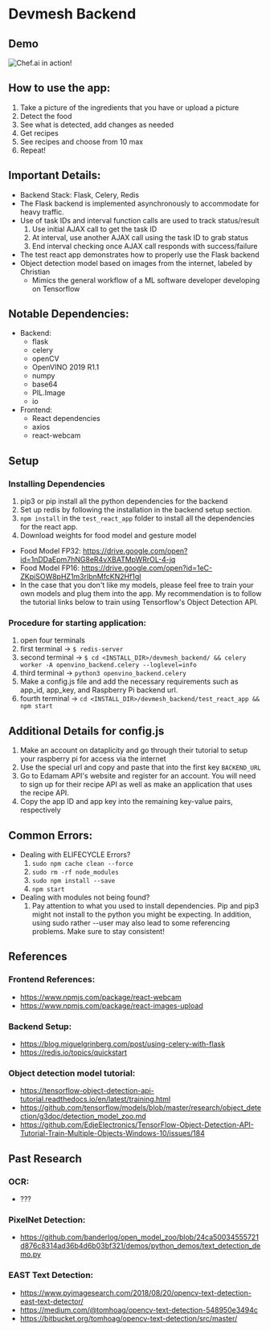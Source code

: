 # Devmesh Backend

## Demo

![Chef.ai in action!](./chef_ai.gif)

## How to use the app:
1. Take a picture of the ingredients that you have or upload a picture
2. Detect the food
3. See what is detected, add changes as needed
4. Get recipes
5. See recipes and choose from 10 max
6. Repeat!

## Important Details:
- Backend Stack: Flask, Celery, Redis
- The Flask backend is implemented asynchronously to accommodate for heavy traffic.
- Use of task IDs and interval function calls are used to track status/result
  1. Use initial AJAX call to get the task ID
  2. At interval, use another AJAX call using the task ID to grab status
  3. End interval checking once AJAX call responds with success/failure
- The test react app demonstrates how to properly use the Flask backend
- Object detection model based on images from the internet, labeled by Christian
  - Mimics the general workflow of a ML software developer developing on Tensorflow

## Notable Dependencies:
- Backend:
  - flask
  - celery
  - openCV
  - OpenVINO 2019 R1.1
  - numpy
  - base64
  - PIL.Image
  - io
- Frontend:
  - React dependencies
  - axios
  - react-webcam

## Setup

### Installing Dependencies
1. pip3 or pip install all the python dependencies for the backend
2. Set up redis by following the installation in the backend setup section.
2. `npm install` in the `test_react_app` folder to install all the dependencies for the react app.
3. Download weights for food model and gesture model
  - Food Model FP32: https://drive.google.com/open?id=1nDDaEpm7hNG8eR4vXBATMpWRrOL-4-jq
  - Food Model FP16: https://drive.google.com/open?id=1eC-ZKpiSOW8pHZ1m3rIbnMfcKN2Hf1gI
  - In the case that you don't like my models, please feel free to train your own models and plug them into the app. My recommendation is to follow the tutorial links below to train using Tensorflow's Object Detection API.

### Procedure for starting application:
1. open four terminals
2. first terminal -> `$ redis-server`
3. second terminal -> `$ cd <INSTALL_DIR>/devmesh_backend/ && celery worker -A openvino_backend.celery --loglevel=info`
4. third terminal -> `python3 openvino_backend.celery`
5. Make a config.js file and add the necessary requirements such as app_id, app_key, and Raspberry Pi backend url.
5. fourth terminal -> `cd <INSTALL_DIR>/devmesh_backend/test_react_app && npm start`

## Additional Details for config.js
1. Make an account on dataplicity and go through their tutorial to setup your raspberry pi for access via the internet
2. Use the special url and copy and paste that into the first key `BACKEND_URL`
3. Go to Edamam API's website and register for an account. You will need to sign up for their recipe API as well as make an application that uses the recipe API.
4. Copy the app ID and app key into the remaining key-value pairs, respectively

## Common Errors:
- Dealing with ELIFECYCLE Errors?
  1. `sudo npm cache clean --force`
  2. `sudo rm -rf node_modules`
  3. `sudo npm install --save`
  3. `npm start`
- Dealing with modules not being found?
  1. Pay attention to what you used to install dependencies. Pip and pip3 might not install to the python you might be expecting. In addition, using sudo rather --user may also lead to some referencing problems. Make sure to stay consistent!

## References

### Frontend References:
- https://www.npmjs.com/package/react-webcam
- https://www.npmjs.com/package/react-images-upload

### Backend Setup:
- https://blog.miguelgrinberg.com/post/using-celery-with-flask
- https://redis.io/topics/quickstart

### Object detection model tutorial:
- https://tensorflow-object-detection-api-tutorial.readthedocs.io/en/latest/training.html
- https://github.com/tensorflow/models/blob/master/research/object_detection/g3doc/detection_model_zoo.md
- https://github.com/EdjeElectronics/TensorFlow-Object-Detection-API-Tutorial-Train-Multiple-Objects-Windows-10/issues/184

## Past Research

### OCR:
- ???

### PixelNet Detection:
- https://github.com/banderlog/open_model_zoo/blob/24ca50034555721d876c8314ad36b4d6b03bf321/demos/python_demos/text_detection_demo.py

### EAST Text Detection:
- https://www.pyimagesearch.com/2018/08/20/opencv-text-detection-east-text-detector/
- https://medium.com/@tomhoag/opencv-text-detection-548950e3494c
- https://bitbucket.org/tomhoag/opencv-text-detection/src/master/
